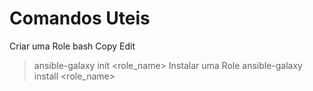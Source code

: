 # Comandos Uteis

Criar uma Role
bash
Copy
Edit
> ansible-galaxy init <role_name>
Instalar uma Role
> ansible-galaxy install <role_name>
